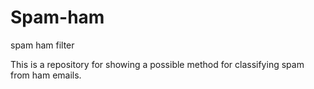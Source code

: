 # Spam-ham
spam ham filter

This is a repository for showing a possible method for classifying spam from ham emails.

